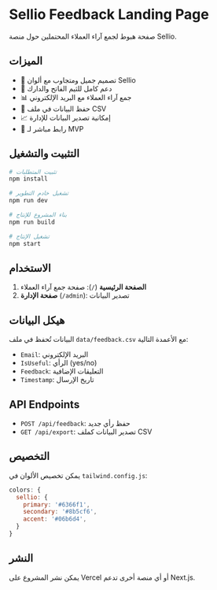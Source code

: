 # Sellio Feedback Landing Page

صفحة هبوط لجمع آراء العملاء المحتملين حول منصة Sellio.

## الميزات

- 🎨 تصميم جميل ومتجاوب مع ألوان Sellio
- 📱 دعم كامل للثيم الفاتح والدارك
- 📊 جمع آراء العملاء مع البريد الإلكتروني
- 💾 حفظ البيانات في ملف CSV
- 📈 إمكانية تصدير البيانات للإدارة
- 🔗 رابط مباشر لـ MVP

## التثبيت والتشغيل

```bash
# تثبيت المتطلبات
npm install

# تشغيل خادم التطوير
npm run dev

# بناء المشروع للإنتاج
npm run build

# تشغيل الإنتاج
npm start
```

## الاستخدام

1. **الصفحة الرئيسية** (`/`): صفحة جمع آراء العملاء
2. **صفحة الإدارة** (`/admin`): تصدير البيانات

## هيكل البيانات

البيانات تُحفظ في ملف `data/feedback.csv` مع الأعمدة التالية:

- `Email`: البريد الإلكتروني
- `IsUseful`: الرأي (yes/no)
- `Feedback`: التعليقات الإضافية
- `Timestamp`: تاريخ الإرسال

## API Endpoints

- `POST /api/feedback`: حفظ رأي جديد
- `GET /api/export`: تصدير البيانات كملف CSV

## التخصيص

يمكن تخصيص الألوان في `tailwind.config.js`:

```javascript
colors: {
  sellio: {
    primary: '#6366f1',
    secondary: '#8b5cf6', 
    accent: '#06b6d4',
  }
}
```

## النشر

يمكن نشر المشروع على Vercel أو أي منصة أخرى تدعم Next.js.
